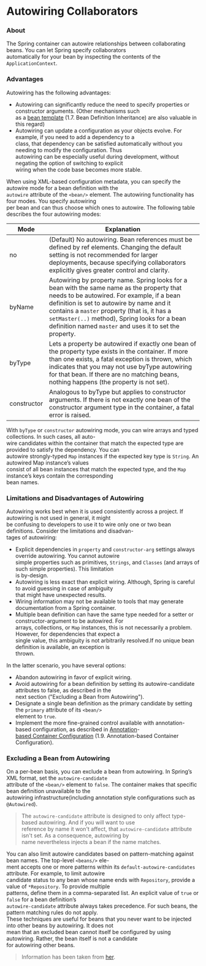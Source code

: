 # Autowiring Collaborators

### About  
The Spring container can autowire relationships between collaborating beans. You can let Spring specify collaborators  
automatically for your bean by inspecting the contents of the `ApplicationContext`.  

### Advantages  
Autowiring has the following advantages:  
* Autowiring can significantly reduce the need to specify properties or constructor arguments. (Other mechanisms such  
as a [bean template](https://docs.spring.io/spring/docs/current/spring-framework-reference/core.html#beans-child-bean-definitions) 
(1.7. Bean Definition Inheritance)
are also valuable in this regard)  
* Autowiring can update a configuration as your objects evolve. For example, if you need to add a dependency to a  
class, that dependency can be satisfied automatically without you needing to modify the configuration. Thus  
autowiring can be especially useful during development, without negating the option of switching to explicit  
wiring  when the code base becomes more stable.  

When using XML-based configuration metadata, you can specify the autowire mode for a bean definition with the  
`autowire` attribute of the `<bean/>` element. The autowiring functionality has four modes. You specify autowiring  
per bean and can thus choose which ones to autowire. The following table describes the four autowiring modes:  

Mode | Explanation
--- | ---
no |(Default) No autowiring. Bean references must be defined by ref elements. Changing the default setting is not recommended for larger deployments, because specifying collaborators explicitly gives greater control and clarity.
byName | Autowiring by property name. Spring looks for a bean with the same name as the property that needs to be autowired. For example, if a bean definition is set to autowire by name and it contains a `master` property (that is, it has a `setMaster(..)` method), Spring looks for a bean definition named `master` and uses it to set the property.
byType | Lets a property be autowired if exactly one bean of the property type exists in the container. If more than one exists, a fatal exception is thrown, which indicates that you may not use byType autowiring for that bean. If there are no matching beans, nothing happens (the property is not set).
constructor |  Analogous to byType but applies to constructor arguments. If there is not exactly one bean of the constructor argument type in the container, a fatal error is raised.

With `byType` or `constructor` autowiring mode, you can wire arrays and typed collections. In such cases, all auto-  
wire candidates within the container that match the expected type are provided to satisfy the dependency. You can  
autowire strongly-typed `Map` instances if the expected key type is `String`. An autowired Map instance’s values  
consist of all bean instances that match the expected type, and the `Map` instance’s keys contain the corresponding  
bean names.  

### Limitations and Disadvantages of Autowiring  
Autowiring works best when it is used consistently across a project. If autowiring is not used in general, it might  
be confusing to developers to use it to wire only one or two bean definitions. Consider the limitations and disadvan-  
tages of autowiring:  
* Explicit dependencies in `property` and `constructor-arg` settings always override autowiring. You cannot autowire  
simple properties such as primitives, `Strings`, and `Classes` (and arrays of such simple properties). This limitation  
is by-design.  
* Autowiring is less exact than explicit wiring. Although, Spring is careful to avoid guessing in case of ambiguity  
that might have unexpected results.  
* Wiring information may not be available to tools that may generate documentation from a Spring container.  
* Multiple bean definition can have the same type needed for a setter or constructor-argument to be autowired. For  
arrays, collections, or `Map` instances, this is not necessarily a problem. However, for dependencies that expect a  
single value, this ambiguity is not arbitrarily resolved.If no unique bean definition is available, an exception is  
thrown.  

In the latter scenario, you have several options:  
* Abandon autowiring in favor of explicit wiring.  
* Avoid autowiring for a bean definition by setting its autowire-candidate attributes to false, as described in the  
next section ("Excluding a Bean from Autowiring").  
* Designate a single bean definition as the primary candidate by setting the `primary` attribute of its `<bean/>`  
element to `true`.  
* Implement the more fine-grained control available with annotation-based configuration, as described in 
[Annotation](https://docs.spring.io/spring/docs/current/spring-framework-reference/core.html#beans-annotation-config)-  
[based Container Configuration](https://docs.spring.io/spring/docs/current/spring-framework-reference/core.html#beans-annotation-config) 
(1.9. Annotation-based Container Configuration).  

### Excluding a Bean from Autowiring  
On a per-bean basis, you can exclude a bean from autowiring. In Spring’s XML format, set the `autowire-candidate`  
attribute of the `<bean/>` element to `false`. The container makes that specific bean definition unavailable to the  
autowiring infrastructure(including annotation style configurations such as `@Autowired`).  
>The `autowire-candidate` attribute is designed to only affect type-based autowiring. And if you will want to use  
reference by name it won't affect, that `autowire-candidate` attribute isn't set. As a consequence, autowiring by  
name nevertheless injects a bean if the name matches.  

You can also limit autowire candidates based on pattern-matching against bean names. The top-level `<beans/>` ele-  
ment accepts one or more patterns within its `default-autowire-candidates` attribute. For example, to limit autowire  
candidate status to any bean whose name ends with `Repository`, provide a value of `*Repository`. To provide multiple  
patterns, define them in a comma-separated list. An explicit value of `true` or `false` for a bean definition’s  
`autowire-candidate` attribute always takes precedence. For such beans, the pattern matching rules do not apply.  
These techniques are useful for beans that you never want to be injected into other beans by autowiring. It does not  
mean that an excluded bean cannot itself be configured by using autowiring. Rather, the bean itself is not a candidate  
for autowiring other beans.  

>Information has been taken from [her](https://docs.spring.io/spring/docs/current/spring-framework-reference/core.html).  